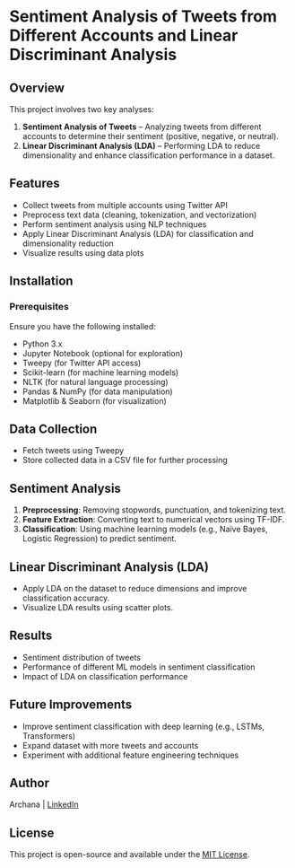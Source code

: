 # Sentiment Analysis of Tweets from Different Accounts and Linear Discriminant Analysis

## Overview
This project involves two key analyses:
1. **Sentiment Analysis of Tweets** – Analyzing tweets from different accounts to determine their sentiment (positive, negative, or neutral).
2. **Linear Discriminant Analysis (LDA)** – Performing LDA to reduce dimensionality and enhance classification performance in a dataset.

## Features
- Collect tweets from multiple accounts using Twitter API
- Preprocess text data (cleaning, tokenization, and vectorization)
- Perform sentiment analysis using NLP techniques
- Apply Linear Discriminant Analysis (LDA) for classification and dimensionality reduction
- Visualize results using data plots

## Installation
### Prerequisites
Ensure you have the following installed:
- Python 3.x
- Jupyter Notebook (optional for exploration)
- Tweepy (for Twitter API access)
- Scikit-learn (for machine learning models)
- NLTK (for natural language processing)
- Pandas & NumPy (for data manipulation)
- Matplotlib & Seaborn (for visualization)

## Data Collection
- Fetch tweets using Tweepy
- Store collected data in a CSV file for further processing

## Sentiment Analysis
1. **Preprocessing**: Removing stopwords, punctuation, and tokenizing text.
2. **Feature Extraction**: Converting text to numerical vectors using TF-IDF.
3. **Classification**: Using machine learning models (e.g., Naïve Bayes, Logistic Regression) to predict sentiment.

## Linear Discriminant Analysis (LDA)
- Apply LDA on the dataset to reduce dimensions and improve classification accuracy.
- Visualize LDA results using scatter plots.

## Results
- Sentiment distribution of tweets
- Performance of different ML models in sentiment classification
- Impact of LDA on classification performance

## Future Improvements
- Improve sentiment classification with deep learning (e.g., LSTMs, Transformers)
- Expand dataset with more tweets and accounts
- Experiment with additional feature engineering techniques

## Author
Archana | [LinkedIn](https://www.linkedin.com/in/archana-senthil)

## License
This project is open-source and available under the [MIT License](LICENSE).


